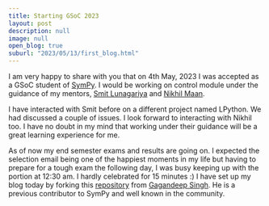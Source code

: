 ```yaml
---
title: Starting GSoC 2023
layout: post
description: null
image: null
open_blog: true
suburl: "2023/05/13/first_blog.html"
---
```


I am very happy to share with you that on 4th May, 2023 I was accepted as a
GSoC student of [SymPy](https://www.sympy.org/). I would be working on control module under the guidance
of my mentors, [Smit Lunagariya](https://github.com/Smit-create) and [Nikhil Maan](https://github.com/Sc0rpi0n101).

I have interacted with Smit before on a different project named LPython. We had discussed a couple of issues. I look forward to interacting with Nikhil too. I have no doubt in my mind that working under their guidance will be a great learning experience for me.

As of now my end semester exams and results are going on. I expected the selection email being one of the happiest moments in my life but having to prepare for a tough exam the following day, I was busy keeping up with the portion at 12:30 am. I hardly celebrated for 15 minutes :)
I have set up my blog today by forking this [repository](https://github.com/czgdp1807/czgdp1807.github.io) from [Gagandeep Singh](https://github.com/czgdp1807). He is a previous contributor to SymPy and well known in the community.
